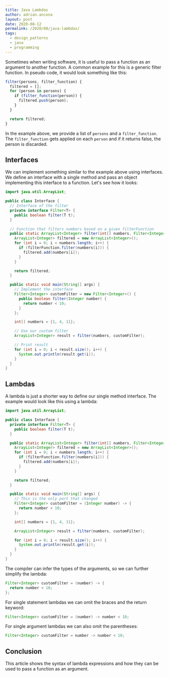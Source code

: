 ```yaml
---
title: Java Lambdas
author: adrian.ancona
layout: post
date: 2020-08-12
permalink: /2020/08/java-lambdas/
tags:
  - design_patterns
  - java
  - programming
---
```


Sometimes when writing software, it is useful to pass a function as an argument to another function. A common example for this is a generic filter function. In pseudo code, it would look something like this:

```js
filter(persons, filter_function) {
  filtered = [];
  for (person in persons) {
    if (filter_function(person)) {
      filtered.push(person);
    }
  }

  return filtered;
}
```

<!--more-->

In the example above, we provide a list of `persons` and a `filter_function`. The `filter_function` gets applied on each `person` and if it returns false, the person is discarded.

## Interfaces

We can implement something similar to the example above using interfaces. We define an interface with a single method and pass an object implementing this interface to a function. Let's see how it looks:

```java
import java.util.ArrayList;

public class Interface {
  // Interface of the filter
  private interface Filter<T> {
    public boolean filter(T t);
  }

  // Function that filters numbers based on a given filterFunction
  public static ArrayList<Integer> filter(int[] numbers, Filter<Integer> filterFunction) {
    ArrayList<Integer> filtered = new ArrayList<Integer>();
    for (int i = 0; i < numbers.length; i++) {
      if (filterFunction.filter(numbers[i])) {
        filtered.add(numbers[i]);
      }
    }

    return filtered;
  }

  public static void main(String[] args) {
    // Implement the interface
    Filter<Integer> customFilter = new Filter<Integer>() {
      public boolean filter(Integer number) {
        return number < 10;
      }
    };

    int[] numbers = {1, 4, 11};

    // Use our custom filter
    ArrayList<Integer> result = filter(numbers, customFilter);

    // Print result
    for (int i = 0; i < result.size(); i++) {
      System.out.println(result.get(i));
    }
  }
}
```

## Lambdas

A lambda is just a shorter way to define our single method interface. The example would look like this using a lambda:

```java
import java.util.ArrayList;

public class Interface {
  private interface Filter<T> {
    public boolean filter(T t);
  }

  public static ArrayList<Integer> filter(int[] numbers, Filter<Integer> filterFunction) {
    ArrayList<Integer> filtered = new ArrayList<Integer>();
    for (int i = 0; i < numbers.length; i++) {
      if (filterFunction.filter(numbers[i])) {
        filtered.add(numbers[i]);
      }
    }

    return filtered;
  }

  public static void main(String[] args) {
    // This is the only part that changed
    Filter<Integer> customFilter = (Integer number) -> {
      return number < 10;
    };

    int[] numbers = {1, 4, 11};

    ArrayList<Integer> result = filter(numbers, customFilter);

    for (int i = 0; i < result.size(); i++) {
      System.out.println(result.get(i));
    }
  }
}
```

The compiler can infer the types of the arguments, so we can further simplify the lambda:

```java
Filter<Integer> customFilter = (number) -> {
  return number < 10;
};
```

For single statement lambdas we can omit the braces and the return keyword:

```java
Filter<Integer> customFilter = (number) -> number < 10;
```

For single argument lambdas we can also omit the parentheses:

```java
Filter<Integer> customFilter = number -> number < 10;
```

## Conclusion

This article shows the syntax of lambda expressions and how they can be used to pass a function as an argument.
